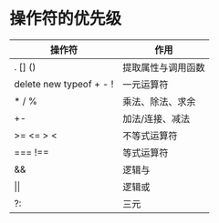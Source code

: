 # 操作符的优先级

| 操作符                  | 作用               |
| ----------------------- | ------------------ |
| . [] ()                 | 提取属性与调用函数 |
| delete new typeof + - ! | 一元运算符         |
| * / %                   | 乘法、除法、求余   |
| +-                      | 加法/连接、减法    |
| >= <= > <               | 不等式运算符       |
| === !==                 | 等式运算符         |
| &&                      | 逻辑与             |
| \|\|                    | 逻辑或             |
| ?:                      | 三元               |

